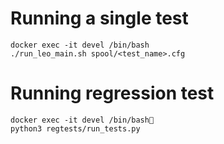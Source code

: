 # Running a single test 

```
docker exec -it devel /bin/bash
./run_leo_main.sh spool/<test_name>.cfg
```


# Running regression test

```
docker exec -it devel /bin/bash🚡
python3 regtests/run_tests.py
```


